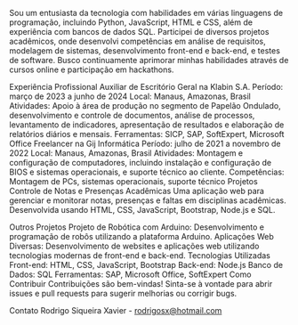 Sou um entusiasta da tecnologia com habilidades em várias linguagens de programação, incluindo Python, JavaScript, HTML e CSS, além de experiência com bancos de dados SQL. Participei de diversos projetos acadêmicos, onde desenvolvi competências em análise de requisitos, modelagem de sistemas, desenvolvimento front-end e back-end, e testes de software. Busco continuamente aprimorar minhas habilidades através de cursos online e participação em hackathons.

Experiência Profissional
Auxiliar de Escritório Geral na Klabin S.A.
Período: março de 2023 a junho de 2024
Local: Manaus, Amazonas, Brasil
Atividades: Apoio à área de produção no segmento de Papelão Ondulado, desenvolvimento e controle de documentos, análise de processos, levantamento de indicadores, apresentação de resultados e elaboração de relatórios diários e mensais.
Ferramentas: SICP, SAP, SoftExpert, Microsoft Office
Freelancer na Gij Informática
Período: julho de 2021 a novembro de 2022
Local: Manaus, Amazonas, Brasil
Atividades: Montagem e configuração de computadores, incluindo instalação e configuração de BIOS e sistemas operacionais, e suporte técnico ao cliente.
Competências: Montagem de PCs, sistemas operacionais, suporte técnico
Projetos
Controle de Notas e Presenças Acadêmicas
Uma aplicação web para gerenciar e monitorar notas, presenças e faltas em disciplinas acadêmicas. Desenvolvida usando HTML, CSS, JavaScript, Bootstrap, Node.js e SQL.

Outros Projetos
Projeto de Robótica com Arduino: Desenvolvimento e programação de robôs utilizando a plataforma Arduino.
Aplicações Web Diversas: Desenvolvimento de websites e aplicações web utilizando tecnologias modernas de front-end e back-end.
Tecnologias Utilizadas
Front-end: HTML, CSS, JavaScript, Bootstrap
Back-end: Node.js
Banco de Dados: SQL
Ferramentas: SAP, Microsoft Office, SoftExpert
Como Contribuir
Contribuições são bem-vindas! Sinta-se à vontade para abrir issues e pull requests para sugerir melhorias ou corrigir bugs.


Contato
Rodrigo Siqueira Xavier - rodrigosx@hotmail.com
